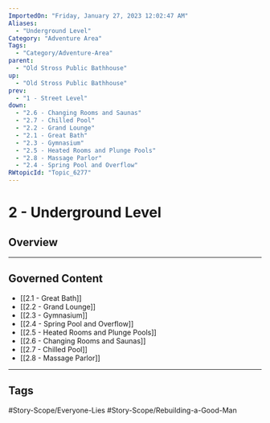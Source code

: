 ```yaml
---
ImportedOn: "Friday, January 27, 2023 12:02:47 AM"
Aliases:
  - "Underground Level"
Category: "Adventure Area"
Tags:
  - "Category/Adventure-Area"
parent:
  - "Old Stross Public Bathhouse"
up:
  - "Old Stross Public Bathhouse"
prev:
  - "1 - Street Level"
down:
  - "2.6 - Changing Rooms and Saunas"
  - "2.7 - Chilled Pool"
  - "2.2 - Grand Lounge"
  - "2.1 - Great Bath"
  - "2.3 - Gymnasium"
  - "2.5 - Heated Rooms and Plunge Pools"
  - "2.8 - Massage Parlor"
  - "2.4 - Spring Pool and Overflow"
RWtopicId: "Topic_6277"
---
```

# 2 - Underground Level
## Overview
---
## Governed Content
- [[2.1 - Great Bath]]
- [[2.2 - Grand Lounge]]
- [[2.3 - Gymnasium]]
- [[2.4 - Spring Pool and Overflow]]
- [[2.5 - Heated Rooms and Plunge Pools]]
- [[2.6 - Changing Rooms and Saunas]]
- [[2.7 - Chilled Pool]]
- [[2.8 - Massage Parlor]]


---
## Tags
#Story-Scope/Everyone-Lies #Story-Scope/Rebuilding-a-Good-Man

